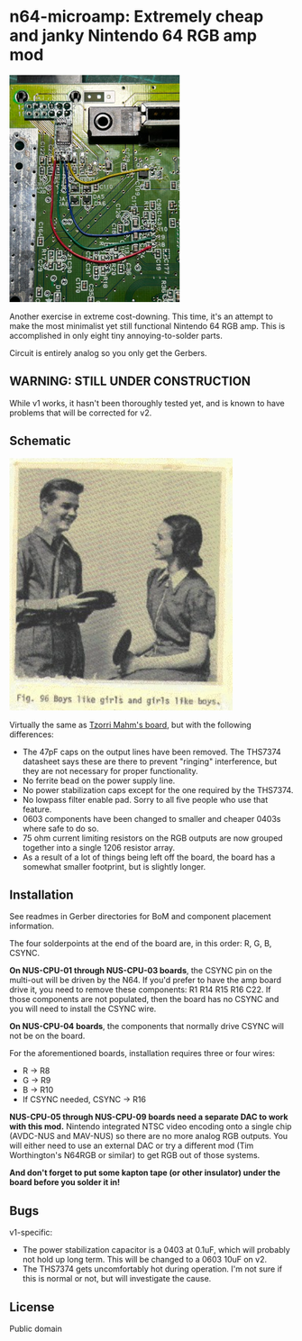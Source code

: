 # n64-microamp: Extremely cheap and janky Nintendo 64 RGB amp mod

![](horrendous_urination_accident.jpeg)

Another exercise in extreme cost-downing. This time, it's an attempt to make the most minimalist yet still functional Nintendo 64 RGB amp.
This is accomplished in only eight tiny annoying-to-solder parts.

Circuit is entirely analog so you only get the Gerbers.

## WARNING: STILL UNDER CONSTRUCTION

While v1 works, it hasn't been thoroughly tested yet, and is known to have problems that will be corrected for v2.

## Schematic

![](schematic.png)

Virtually the same as [Tzorri Mahm's board](https://github.com/TzorriMahm/N64_RGB_Amp), but with the following differences:

- The 47pF caps on the output lines have been removed. The THS7374 datasheet says these are there to prevent "ringing" interference,
  but they are not necessary for proper functionality.
- No ferrite bead on the power supply line.
- No power stabilization caps except for the one required by the THS7374.
- No lowpass filter enable pad. Sorry to all five people who use that feature.
- 0603 components have been changed to smaller and cheaper 0403s where safe to do so.
- 75 ohm current limiting resistors on the RGB outputs are now grouped together into a single 1206 resistor array.
- As a result of a lot of things being left off the board, the board has a somewhat smaller footprint, but is slightly longer.

## Installation

See readmes in Gerber directories for BoM and component placement information.

The four solderpoints at the end of the board are, in this order: R, G, B, CSYNC.

**On NUS-CPU-01 through NUS-CPU-03 boards**, the CSYNC pin on the multi-out will be driven by the N64. If you'd prefer to have the
amp board drive it, you need to remove these components: R1 R14 R15 R16 C22. If those components are not populated, then the
board has no CSYNC and you will need to install the CSYNC wire.

**On NUS-CPU-04 boards**, the components that normally drive CSYNC will not be on the board.

For the aforementioned boards, installation requires three or four wires:
- R -> R8
- G -> R9
- B -> R10
- If CSYNC needed, CSYNC -> R16

**NUS-CPU-05 through NUS-CPU-09 boards need a separate DAC to work with this mod.** Nintendo integrated NTSC video encoding onto a
single chip (AVDC-NUS and MAV-NUS) so there are no more analog RGB outputs. You will either need to use an external DAC or try
a different mod (Tim Worthington's N64RGB or similar) to get RGB out of those systems.

**And don't forget to put some kapton tape (or other insulator) under the board before you solder it in!**

## Bugs

v1-specific:
- The power stabilization capacitor is a 0403 at 0.1uF, which will probably not hold up long term. This will be changed to a 0603 10uF on v2.
- The THS7374 gets uncomfortably hot during operation. I'm not sure if this is normal or not, but will investigate the cause.

## License

Public domain